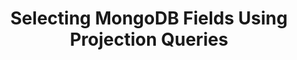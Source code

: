 ---
title: Selecting MongoDB Fields Using Projection Queries
keywords: mongodb, mongo, whitelisting, blacklisting, field selection, column selection
permalink: /integrations/databases/mongodb/field-selection-using-projection-queries
summary: "Specify or restrict the data Stitch replicates for MongoDB collections using projection queries."
input: false

layout: general
toc: false
key: "mongodb-projection-queries"

intro: |
  {% include misc/data-files.html %}

  In Stitch's MongoDB integration, projection queries serve as a method for selecting individual fields for replication. This is equivalent to [column selection]({{ link.replication.syncing | prepend: site.baseurl }}) in other integrations.

  By specifying a projection query, you can replicate only the data you need for each collection in your MongoDB integration.

  In this guide, we'll cover:

  {% for section in page.sections %}
  - [{{ section.summary }}](#{{ section.anchor }})
  {% endfor %}

sections:
  - title: "Feature availability"
    anchor: "feature-availability"
    summary: "What versions of the MongoDB integration this feature is available for"
    content: |
      {% include misc/icons.html %}

      {% assign mongo-integrations = site.database-integrations | where:"name","mongodb" %}

      The following table indicates the availability of Stitch's MongoDB projection query feature for each version of the MongoDB integration.

      <table class="attribute-list">
      <tr>
      <td class="attribute-name">
      <strong>Integration version</strong>
      </td>
      <td>
      <strong>Availability</strong>
      </td>
      </tr>
      {% for integration in mongo-integrations %}
      {% if integration.this-version %}
      <tr>
      <td class="attribute-name">
      <strong>
      <a href="{{ integration.url | prepend: site.baseurl }}">{{integration.this-version | prepend: "v" }}</a>
      </strong>
      </td>
      <td>
      {% case integration.column-selection %}
      {% when true %}
      {{ supported | replace:"TOOLTIP","Field selection via projection queries is supported for this integration version." }} Supported
      {% when false %}
      {{ not-supported | replace:"TOOLTIP","Field selection via projection queries is not supported for this integration version." }} Unsupported
      {% endcase %}
      </td>
      </tr>
      {% endif %}
      {% endfor %}
      </table>

  - title: "What are projection queries?"
    anchor: "what-are-projection-queries"
    summary: "What projection queries are"
    content: |
      In MongoDB, the default for queries is to return all fields in matching documents. [Projection queries]({{ site.data.taps.links.mongodb.projection-queries }}){:target="new"} are used to specify or restrict the data returned in query results. By specifying a projection query, you can specify the fields you want to return or exclude, the conditions documents must meet to match, etc.

      For example: The default query behavior in MongoDB is similar to `SELECT *` in SQL. If you wanted to only return records where `name = 'Finn'`, you could specify this condition in a `WHERE` clause:

      ```sql
      SELECT *
        FROM customers
       WHERE name = 'Finn'
      ```

  - title: "Projection query requirements for Stitch"
    anchor: "projection-query-stitch-requirements"
    summary: "The requirements for projection queries in Stitch"
    content: |
      Projection queries are compatible with any of Stitch's Replication Methods, including Log-based Incremental.

      Projection queries entered into Stitch must adhere to the following:

      - **Cannot exclude the `_id` field.** This is equivalent to `{ "_id": 0 }`. Stitch uses this field for replication.
      - **Cannot combine inclusion and exclusion statements.** This means that a projection query can't both include and exclude fields. For example: `{ "name": 0, "type": 1 }`
      - **Must be valid JSON.** Projection queries must be valid JSON. Keys and string values must be enclosed in double quotes (`"`). You can use [JSONFormatter](https://jsonformatter.curiousconcept.com/){:target="new"} to validate the projection query before entering it into Stitch.

      Projection queries that don't meet the above criteria will result in [errors during extraction](#error-troubleshooting).

  - title: "Defining a projection query in Stitch"
    anchor: "defining-projection-query-in-stitch"
    summary: "How to define a projection query in Stitch"
    content: |
      {% for subsection in section.subsections %}
      - [{{ subsection.title }}](#{{ subsection.anchor }})
      {% endfor %}
    subsections:
      - title: "Adding a new projection query"
        anchor: "adding-new-projection-query"
        content: |
          When you set a collection to replicate in Stitch, you can define a projection query for the collection in the **Collection Settings** page.

          1. In the MongoDB integration, click the **Collections to Replicate** tab.
          2. Navigate to the desired collection.
          3. Click the checkbox to the left of the collection to set it to replicate. This will also open the **Collection Details** page:

             ![The MongoDB Collection Details page in Stitch.]({{ site.baseurl }}/images/integrations/mongodb-collection-details.png)
          4. Click the **View Collection Settings** button.
          5. On the **Collection Settings** page, scroll down to the **Fields to Replicate** section.
          6. Enter the projection query you want the collection to use in the **Projection query** field:

             ![The Projection query field in the Collection Settings page in Stitch.]({{ site.baseurl }}/images/integrations/mongodb-projection-queries.png)

             **Note**: Projection queries include the `_id` field by default, so you don't need to specify it in your query.
          7. Click {{ app.buttons.save-table-settings }} to save your changes.

          Stitch will use the collection's projection query during the next scheduled replication job, even if a job is currently in progress.

      - title: "Modifying an existing projection query"
        anchor: "modifying-existing-projection-query"
        content: |
          To modify an existing projection query, follow the steps [in the previous section](#adding-new-projection-query), modifying the query as needed. When finished, click {{ app.buttons.save-table-settings }} to save your changes.

          Stitch will use the collection's projection query during the next scheduled replication job, even if a job is currently in progress.

          **Note**: Modifying a projection query won't trigger a full re-replication of a collection. If the collection uses a type of incremental replication, you'll need to [manually reset the collection]({{ link.replication.reset-rep-keys | prepend: site.baseurl }}) to backfill the values for any new fields.

  - title: "Example projection queries"
    anchor: "example-projection-queries"
    summary: "Some example projection queries"
    data:
      - name: "Finn"
        is_active: true
        details: |
          age: 15, type: human
        acquaintances: |
          - name: Jake, type: best_friend
          - name: Ice King, type: nemesis
      - name: "Jake"
        is_active: true
        details: |
          age: 6, type: dog
        acquaintances: |
          - name: Finn, type: best_friend
          - name: Lady, type: spouse
      - name: "Bubblegum"
        is_active: false
        details: |
          age: 16, type: princess
        acquaintances: |
          - name: Finn, type: friend
          - name: Bubblegum, type: best_friend
      - name: "Lady"
        is_active: true
        details: |
          age: 50, type: unicorn
        acquaintances: |
          - name: Jake, type: spouse
          - name: Finn, type: friend
      - name: "Ice King"
        is_active: false
        details: |
          age: 900, type: king
        acquaintances: |
          - name: Finn, type: nemesis
          - name: Bubblegum, type: nemesis
    examples:
      - title: "Return all fields in matching documents"
        description: |
          Return all fields in documents in the `customers` collection where `is_active = true`.
        projection-query: |
          ```json
          { "is_active": true }
          ```
        sql: |
          ```sql
          SELECT *
            FROM customers
           WHERE is_active = true
           ```
        results: |
          {% assign results = section.data | where:"is_active",true %}
          {% assign attributes = "name|is_active|details|acquaintances" | split:"|" %}

      - title: "Return only specified fields"
        description: |
          Return only the specified fields (`name`, `is_active`) for documents in the `customers` collection. Fields are marked for inclusion by setting their value to `1` in the projection query.
        projection-query: |
          ```json
          { "name": 1, "is_active": 1 }
          ```
        sql: |
          ```sql
          SELECT name,
                 is_active
            FROM customers
            ```
        results: |
          {% assign results = section.data %}
          {% assign attributes = "name|is_active" | split:"|" %}

      - title: "Return only specified fields in matching documents"
        description: |
          Return only the specified fields (`name`, `details`) for documents in the `customers` collection where `is_active = true`.
        projection-query: |
          ```json
          { "is_active": true }, { "name": 1, "details": 1 }
          ```
        sql: |
          ```sql
          SELECT name,
                 details
            FROM customers
           WHERE is_active = true
           ```
        results: |
          {% assign results = section.data | where:"is_active",true %}
          {% assign attributes = "name|details" | split:"|" %}

      - title: "Return all except excluded fields"
        description: |
          Return all fields except those that are excluded. Fields are marked for exclusion by setting their value to `0` in the projection query.

          **Note**: The `_id` field cannot be excluded in projection queries added in Stitch, as Stitch requires it for replication.

          In this example, the query would return only the `name` and `acquaintances` fields.
        projection-query: |
          ```json
          { "is_active": 0, "details": 0 }
          ```
        results: |
          {% assign results = section.data %}
          {% assign attributes = "name|acquaintances" | split:"|" %}

      - title: "Return specified fields in an embedded document"
        description: |
          Using [dot notation]({{ site.data.taps.links.mongodb.dot-notation }}){:target="new"}, return specified fields in an embedded document. This is formatted as `"<embedded_document_name>.<field>"`

          In this example, the query would return the `name` and `name` and `type` fields from the `details` document.

          Refer to [MongoDB's documentation](https://docs.mongodb.com/v4.0/core/document/#embedded-documents){:target="new"} for more examples of dot notation for embedded documents.
        projection-query: |
          ```json
          { "name": 1, "details.name": 1, "details.type": 1 }
          ```
        sql: |
          In destinations - like Snowflake - that also use dot notation to query nested data, the query might look like this:

          ```sql
          SELECT name,
                 "details.name",
                 "details.type"
            FROM customers
           ```
        results: |
          {% assign results = section.data %}
          {% assign attributes = "name|details" | split:"|" %}


      - title: "Return specified fields in an embedded document in an array"
        description: |
          Using [dot notation]({{ site.data.taps.links.mongodb.dot-notation }}){:target="new"}, return specified fields in an embedded document contained in an array. This is formatted as `"<embedded_document_name>.<field>"`

          In this example, the query would return the `name` and `name` and `type` fields from the documents in the `acquaintances` array.

          Refer to [MongoDB's documentation](https://docs.mongodb.com/v4.0/core/document/#arrays){:target="new"} for more examples of dot notation for embedded documents and arrays.
        projection-query: |
          ```json
          { "name": 1, "acquaintances.name": 1, "acquaintances.type": 1 }
          ```
        sql: |
          In destinations - like Snowflake - that also use dot notation to query nested data, the query might look like this:

          ```sql
          SELECT name,
                 "acquaintances.name",
                 "acquaintances.type"
            FROM customers
           ```
        results: |
          {% assign results = section.data %}
          {% assign attributes = "name|acquaintances" | split:"|" %}

    content: |
      In this section, we'll look at some example projection queries and their SQL equivalents.

      - [Example collection data](#example-collection-data)
      {% for example in section.examples %}
      - [{{ example.title }}](#{{ example.title | slugify }})
      {% endfor %}

      ### Example collection data {#example-collection-data}

      The examples use data from a collection named `customers`, which contains the following documents:

      {% assign results = section.data %}
      {% assign headings = "name (string)|is_active (boolean)|details (object)|acquaintances (array)" | split:"|" %}
      {% assign attributes = "name|is_active|details|acquaintances" | split:"|" %}

      <table class="attribute-list" style="margin-top: 0px;">
      <tr>
      {% for heading in headings %}
      <td width="15%; fixed"><strong>{{ heading }}</strong></td>
      {% endfor %}
      </tr>
      {% for result in results %}
      <tr>
      {% for attribute in attributes %}
      <td>
      {{ result[attribute] | markdownify }}
      </td>
      {% endfor %}
      </tr>
      {% endfor %}
      </table>

      {% assign example-attributes = "projection-query|sql|results" | split: "|" %}

      {% for example in section.examples %}
      ### {{ example.title }} {#{{ example.title | slugify }}}

      {{ example.description | flatify }}

      <table class="attribute-list">
      {% for attribute in example-attributes %}
      {% if example[attribute] %}
      <tr>
      <td width="20%; fixed" align="right">
      <strong>{{ attribute | replace:"-"," " | capitalize | replace:"Sql","SQL" }}</strong>
      </td>

      <td>
      {% case attribute %}
      {% when 'results' %}

      {{ example[attribute] | flatify }}

      <table class="attribute-list" style="margin-top: 0px;">
      <tr>
      {% for attribute in attributes %}
      <td><strong>{{ attribute }}</strong></td>
      {% endfor %}
      </tr>
      {% for result in results %}
      <tr>
      {% for attribute in attributes %}
      <td>
      {{ result[attribute] | markdownify }}
      </td>
      {% endfor %}
      </tr>
      {% endfor %}
      </table>

      {% else %}
      {{ example[attribute] | flatify | markdownify }}
      {% endcase %}
      </td>

      </tr>
      {% endif %}
      {% endfor %}
      </table>
      {% endfor %}

  - title: "Error troubleshooting"
    anchor: "error-troubleshooting"
    summary: "How to troubleshoot projection query errors"
    content: |
      If a collection's projection query doesn't meet [Stitch's requirements](#projection-query-stitch-requirements), a critical error will arise during Extraction. Extractions will not be successful until the issue is resolved.

      For a list of possible errors and how to resolve them, refer to the [MongoDB Extraction Errors reference]({{ link.troubleshooting.mongodb-extraction-errors | prepend: site.baseurl }}).

  - title: "Resources"
    anchor: "projection-query-resources"
    summary: "Additional resources for projection queries"
    content: |
      - [MongoDB projection query documentation]({{ site.data.taps.links.mongodb.projection-queries }}){:target="new"}
      - [MongoDB dot notation documentation]({{ site.data.taps.links.mongodb.dot-notation }}){:target="new"}
      - [MongoDB Extraction Errors reference]({{ link.troubleshooting.mongodb-extraction-errors | prepend: site.baseurl }})

      ---
---